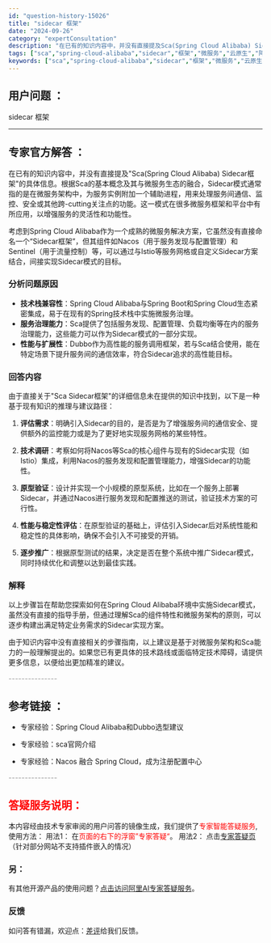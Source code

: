 ```yaml
---
id: "question-history-15026"
title: "sidecar 框架"
date: "2024-09-26"
category: "expertConsultation"
description: "在已有的知识内容中，并没有直接提及Sca(Spring Cloud Alibaba) Sidecar框架的具体信息。根据Sca的基本概念及其与微服务生态的融合，Sidecar模式通常指的是在微服务架构中，为服务实例附加一个辅助进程，用来处理服务间通信、监控、安全或其他跨-cutting关注点的功能。"
tags: ["sca","spring-cloud-alibaba","sidecar","框架","微服务","云原生","阿里巴巴"]
keywords: ["sca","spring-cloud-alibaba","sidecar","框架","微服务","云原生","阿里巴巴"]
---
```


## 用户问题 ： 
 sidecar 框架  

---------------
## 专家官方解答 ：

在已有的知识内容中，并没有直接提及"Sca(Spring Cloud Alibaba) Sidecar框架"的具体信息。根据Sca的基本概念及其与微服务生态的融合，Sidecar模式通常指的是在微服务架构中，为服务实例附加一个辅助进程，用来处理服务间通信、监控、安全或其他跨-cutting关注点的功能。这一模式在很多微服务框架和平台中有所应用，以增强服务的灵活性和功能性。

考虑到Spring Cloud Alibaba作为一个成熟的微服务解决方案，它虽然没有直接命名一个“Sidecar框架”，但其组件如Nacos（用于服务发现与配置管理）和Sentinel（用于流量控制）等，可以通过与Istio等服务网格或自定义Sidecar方案结合，间接实现Sidecar模式的目标。

### 分析问题原因
- **技术栈兼容性**：Spring Cloud Alibaba与Spring Boot和Spring Cloud生态紧密集成，易于在现有的Spring技术栈中实施微服务治理。
- **服务治理能力**：Sca提供了包括服务发现、配置管理、负载均衡等在内的服务治理能力，这些能力可以作为Sidecar模式的一部分实现。
- **性能与扩展性**：Dubbo作为高性能的服务调用框架，若与Sca结合使用，能在特定场景下提升服务间的通信效率，符合Sidecar追求的高性能目标。

### 回答内容
由于直接关于"Sca Sidecar框架"的详细信息未在提供的知识中找到，以下是一种基于现有知识的推理与建议路径：

1. **评估需求**：明确引入Sidecar的目的，是否是为了增强服务间的通信安全、提供额外的监控能力或是为了更好地实现服务网格的某些特性。
   
2. **技术调研**：考察如何将Nacos等Sca的核心组件与现有的Sidecar实现（如Istio）集成，利用Nacos的服务发现和配置管理能力，增强Sidecar的功能性。

3. **原型验证**：设计并实现一个小规模的原型系统，比如在一个服务上部署Sidecar，并通过Nacos进行服务发现和配置推送的测试，验证技术方案的可行性。

4. **性能与稳定性评估**：在原型验证的基础上，评估引入Sidecar后对系统性能和稳定性的具体影响，确保不会引入不可接受的开销。

5. **逐步推广**：根据原型测试的结果，决定是否在整个系统中推广Sidecar模式，同时持续优化和调整以达到最佳实践。

### 解释
以上步骤旨在帮助您探索如何在Spring Cloud Alibaba环境中实施Sidecar模式，虽然没有直接的指导手册，但通过理解Sca的组件特性和微服务架构的原则，可以逐步构建出满足特定业务需求的Sidecar实现方案。

由于知识内容中没有直接相关的步骤指南，以上建议是基于对微服务架构和Sca能力的一般理解提出的。如果您已有更具体的技术路线或面临特定技术障碍，请提供更多信息，以便给出更加精准的建议。


<font color="#949494">---------------</font> 


## 参考链接 ：

* 专家经验：Spring Cloud Alibaba和Dubbo选型建议 
 
 * 专家经验：sca官网介绍 
 
 * 专家经验：Nacos 融合 Spring Cloud，成为注册配置中心 


 <font color="#949494">---------------</font> 
 


## <font color="#FF0000">答疑服务说明：</font> 

本内容经由技术专家审阅的用户问答的镜像生成，我们提供了<font color="#FF0000">专家智能答疑服务</font>,使用方法：
用法1： 在<font color="#FF0000">页面的右下的浮窗”专家答疑“</font>。
用法2： 点击[专家答疑页](https://answer.opensource.alibaba.com/docs/intro)（针对部分网站不支持插件嵌入的情况）
### 另：


有其他开源产品的使用问题？[点击访问阿里AI专家答疑服务](https://answer.opensource.alibaba.com/docs/intro)。
### 反馈
如问答有错漏，欢迎点：[差评](https://ai.nacos.io/user/feedbackByEnhancerGradePOJOID?enhancerGradePOJOId=15094)给我们反馈。
